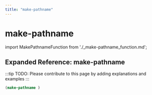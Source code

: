```yaml
---
title: "make-pathname"
---
```


# make-pathname

import MakePathnameFunction from './_make-pathname_function.md';

<MakePathnameFunction />

## Expanded Reference: make-pathname

:::tip
TODO: Please contribute to this page by adding explanations and examples
:::

```lisp
(make-pathname )
```

